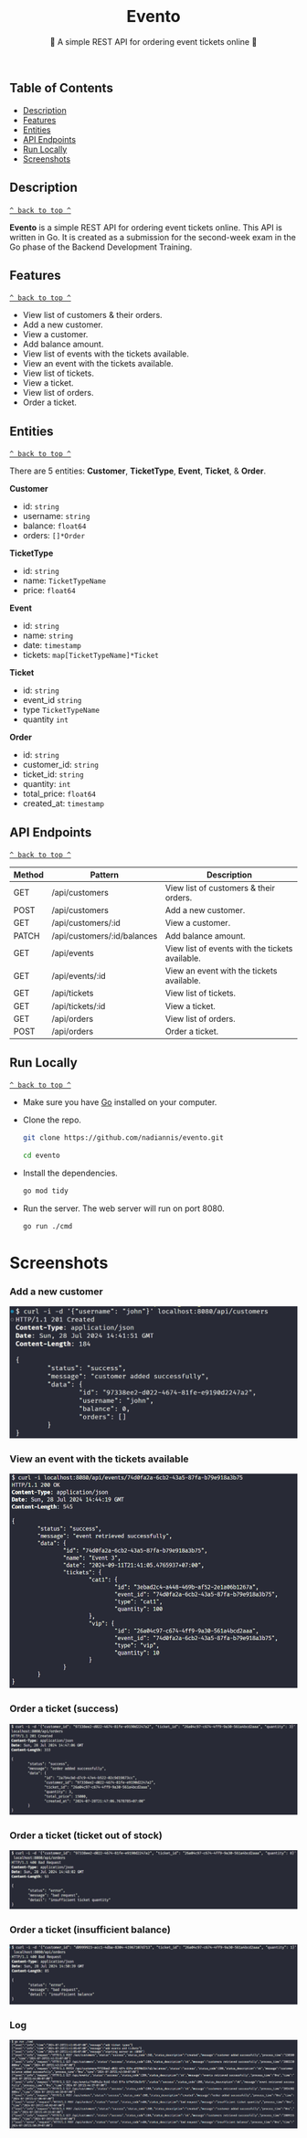 <div align="center">
  <br>
  <h1>Evento</h1>
  <p>🎫 A simple REST API for ordering event tickets online 🎫</p>
  <br>
</div>

## Table of Contents

- [Description](#description)
- [Features](#features)
- [Entities](#entities)
- [API Endpoints](#api-endpoints)
- [Run Locally](#run-locally)
- [Screenshots](#screenshots)

## Description

[`^ back to top ^`](#table-of-contents)

**Evento** is a simple REST API for ordering event tickets online. This API is written in Go. It is created as a submission for the second-week exam in the Go phase of the Backend Development Training.

## Features

[`^ back to top ^`](#table-of-contents)

- View list of customers & their orders.
- Add a new customer.
- View a customer.
- Add balance amount.
- View list of events with the tickets available.
- View an event with the tickets available.
- View list of tickets.
- View a ticket.
- View list of orders.
- Order a ticket.

## Entities

[`^ back to top ^`](#table-of-contents)

There are 5 entities: **Customer**, **TicketType**, **Event**, **Ticket**, & **Order**.

**Customer**

- id: `string`
- username: `string`
- balance: `float64`
- orders: `[]*Order`

**TicketType**

- id: `string`
- name: `TicketTypeName`
- price: `float64`

**Event**

- id: `string`
- name: `string`
- date: `timestamp`
- tickets: `map[TicketTypeName]*Ticket`

**Ticket**

- id: `string`
- event_id `string`
- type `TicketTypeName`
- quantity `int`

**Order**

- id: `string`
- customer_id: `string`
- ticket_id: `string`
- quantity: `int`
- total_price: `float64`
- created_at: `timestamp`

## API Endpoints

[`^ back to top ^`](#table-of-contents)

| **Method** | **Pattern**                 | **Description**                                 |
| ---------- | --------------------------- | ----------------------------------------------- |
| GET        | /api/customers              | View list of customers & their orders.          |
| POST       | /api/customers              | Add a new customer.                             |
| GET        | /api/customers/:id          | View a customer.                                |
| PATCH      | /api/customers/:id/balances | Add balance amount.                             |
| GET        | /api/events                 | View list of events with the tickets available. |
| GET        | /api/events/:id             | View an event with the tickets available.       |
| GET        | /api/tickets                | View list of tickets.                           |
| GET        | /api/tickets/:id            | View a ticket.                                  |
| GET        | /api/orders                 | View list of orders.                            |
| POST       | /api/orders                 | Order a ticket.                                 |

## Run Locally

[`^ back to top ^`](#table-of-contents)

- Make sure you have [Go](https://go.dev) installed on your computer.

- Clone the repo.

  ```bash
  git clone https://github.com/nadiannis/evento.git
  ```

  ```bash
  cd evento
  ```

- Install the dependencies.

  ```bash
  go mod tidy
  ```

- Run the server. The web server will run on port 8080.

  ```bash
  go run ./cmd
  ```

# Screenshots

### Add a new customer

![Add a new customer](./docs/img/customer-add.png)

### View an event with the tickets available

![View an event](./docs/img/event-get.png)

### Order a ticket (success)

![Order a ticket (success)](./docs/img/order-success.png)

### Order a ticket (ticket out of stock)

![Order a ticket (ticket out of stock)](./docs/img/order-error-1.png)

### Order a ticket (insufficient balance)

![Order a ticket (insufficient balance)](./docs/img/order-error-2.png)

### Log

![Log](./docs/img/log.png)
